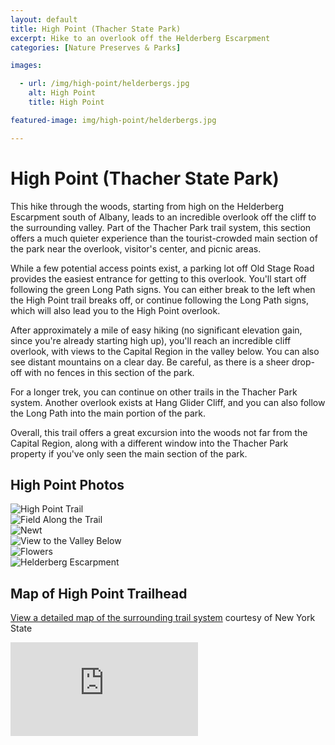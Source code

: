 ```yaml
---
layout: default
title: High Point (Thacher State Park)
excerpt: Hike to an overlook off the Helderberg Escarpment 
categories: [Nature Preserves & Parks]

images:

  - url: /img/high-point/helderbergs.jpg
    alt: High Point
    title: High Point

featured-image: img/high-point/helderbergs.jpg

---
```


<h1>High Point (Thacher State Park)</h1>

<p>This hike through the woods, starting from high on the Helderberg Escarpment south of Albany, leads to an incredible overlook off the cliff to the surrounding valley. Part of the Thacher Park trail system, this section offers a much quieter experience than the tourist-crowded main section of the park near the overlook, visitor's center, and picnic areas.</p>

<p>While a few potential access points exist, a parking lot off Old Stage Road provides the easiest entrance for getting to this overlook. You'll start off following the green Long Path signs. You can either break to the left when the High Point trail breaks off, or continue following the Long Path signs, which will also lead you to the High Point overlook.</p>

<p>After approximately a mile of easy hiking (no significant elevation gain, since you're already starting high up), you'll reach an incredible cliff overlook, with views to the Capital Region in the valley below. You can also see distant mountains on a clear day. Be careful, as there is a sheer drop-off with no fences in this section of the park.</p>

<p>For a longer trek, you can continue on other trails in the Thacher Park system. Another overlook exists at Hang Glider Cliff, and you can also follow the Long Path into the main portion of the park.</p> 

<p>Overall, this trail offers a great excursion into the woods not far from the Capital Region, along with a different window into the Thacher Park property if you've only seen the main section of the park.</p>

<h2>High Point Photos</h2>

<div class="fotorama" data-nav="thumbs" data-width="100%"
                     data-ratio="800/600"
                     data-min-width="100%"
                     data-max-width="1000"
                     data-min-height="300"
                     data-max-height="100%" 
     				 data-arrows="true">
<img src="/img/high-point/trail.jpg" alt="High Point Trail"><br />
<img src="/img/high-point/field.jpg" alt="Field Along the Trail"><br />
<img src="/img/high-point/newt.jpg" alt="Newt"><br />
<img src="/img/high-point/valley.jpg" alt="View to the Valley Below"><br />
<img src="/img/high-point/flowers.jpg" alt="Flowers"><br />
<img src="/img/high-point/helderbergs.jpg" alt="Helderberg Escarpment"><br />

</div>

<h2 id="trailmap">Map of High Point Trailhead</h2>

<p><a href="https://parks.ny.gov/parks/attachments/ThacherTrailMapNorth.pdf" target="_blank">View a detailed map of the surrounding trail system</a> courtesy of New York State</p>

<div class="google-maps">
<iframe src="https://www.google.com/maps/embed?pb=!1m18!1m12!1m3!1d2933.0504088191497!2d-74.0566588848214!3d42.68147452273589!2m3!1f0!2f0!3f0!3m2!1i1024!2i768!4f13.1!3m3!1m2!1s0x89de786cdb187561%3A0x65752bb3eb7b95bc!2sParking+for+Long+Path+and+Perimeter+Trailheads!5e0!3m2!1sen!2sus!4v1563555941350!5m2!1sen!2sus" frameborder="0" style="border:0" allowfullscreen></iframe></div>

